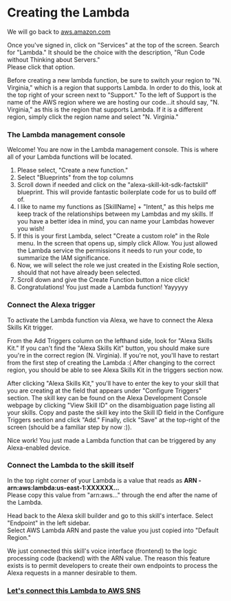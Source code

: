 # Creating the Lambda
<p>
We will go back to <a href="http://aws.amazon.com">aws.amazon.com</a>
</p>

<p>
Once you've signed in, click on "Services" at the top of the screen. Search for "Lambda." It should be the choice with the description, "Run Code without Thinking about Servers."
<br>Please click that option.
</p>

<p>
Before creating a new lambda function, be sure to switch your region to "N. Virginia," which is a region that supports Lambda. In order to do this, look at the top right of your screen next to "Support." To the left of Support is the name of the AWS region where we are hosting our code...it should say, "N. Virginia," as this is the region that supports Lambda. If it is a different region, simply click the region name and select "N. Virginia."
</p>

### The Lambda management console

<p>
Welcome! You are now in the Lambda management console. This is where all of your Lambda functions will be located.
</p>

<ol>
<li>Please select, "Create a new function." </li>
<li>Select "Blueprints" from the top columns</li>
<li>Scroll down if needed and click on the "alexa-skill-kit-sdk-factskill" blueprint. This will provide fantastic boilerplate code
for us to build off of.</li>
<li>I like to name my functions as [SkillName] + "Intent," as this helps me keep track of the relationships between my Lambdas and my skills. If you have a better idea in mind, you can name your Lambdas however you wish!</li>
<li>If this is your first Lambda, select "Create a custom role" in the Role menu. In the screen that opens up, simply click Allow. You just allowed the Lambda service the permissions it needs to run your code, to summarize the IAM significance.</li>
<li>Now, we will select the role we just created in the Existing Role section, should that not have already been selected.</li>
<li>Scroll down and give the Create Function button a nice click!</li>
<li>Congratulations! You just made a Lambda function! Yayyyyy</li>
</ol>

### Connect the Alexa trigger
<p>
To activate the Lambda function via Alexa, we have to connect the Alexa Skills Kit trigger. 
</p>
<p>From the Add Triggers column on the lefthand side, look for "Alexa Skills Kit." If you can't find the "Alexa Skills Kit" button,
 you should make sure you're in the correct region (N. Virginia). If you're not, you'll have to restart from the first step of creating the Lambda :( 
 After changing to the correct region, you should be able to see Alexa Skills Kit in the triggers section now.

After clicking "Alexa Skills Kit," you'll have to enter the key to your skill that you are creating at the field that appears under "Configure Triggers" section. The skill key can be found on the Alexa Development Console webpage by clicking "View Skill ID" on the disambiguation page listing all your skills.
Copy and paste the skill key into the Skill ID field in the Configure Triggers section and click "Add."
Finally, click "Save" at the top-right of the screen (should be a familiar step by now :)).
</p>

<p>
  Nice work! You just made a Lambda function that can be triggered by any Alexa-enabled device.
</p>

### Connect the Lambda to the skill itself
<p>
In the top right corner of your Lambda is a value that reads as <b>ARN - arn:aws:lambda:us-east-1:XXXXXX...</b>
<br>Please copy this value from "arn:aws..." through the end after the name of the Lambda.
</p>

<p>
 Head back to the Alexa skill builder and go to this skill's interface. Select "Endpoint" in the left sidebar.
 <br>Select AWS Lambda ARN and paste the value you just copied into "Default Region."
 </p>
 
<p>
We just connected this skill's voice interface (frontend) to the logic processing code (backend) with the ARN value. The reason this feature exists is to permit developers to create their own endpoints to process the Alexa requests in a manner desirable to them. 
</p>

### <a href="https://github.com/liamlutton/AWS_Lambda_and_SNS/blob/master/page3.md">Let's connect this Lambda to AWS SNS</a>

